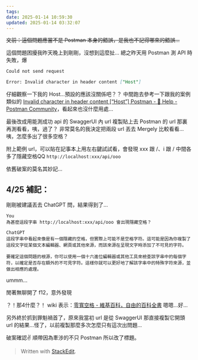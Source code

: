 ```yaml
---
tags: 
date: 2025-01-14 10:59:30
updated: 2025-01-14 03:32:07
---
```

~~文前：這個問題應當不是 Postman 本身的錯誤，是我也不記得哪來的錯誤...~~

這個問題困擾我昨天晚上到剛剛，沒想到這麼扯...
總之昨天用 Postman 測 API 時失敗，爆
```markdown
Could not send request

Error: Invalid character in header content ["Host"]
```
仔細觀察一下我的 Host...預設的應該沒關係吧？？
中間跑去參考一下跟我的案例類似的 [Invalid character in header content [“Host”] Postman - 🙋 Help - Postman Community](https://community.postman.com/t/invalid-character-in-header-content-host-postman/25225)，看起來也沒什麼用處...

最後改成用能測成功 api 的 SwaggerUI 內 url 複製貼上去 Postman 的 url 那裏再測看看，咦，過了？
非常莫名的我決定把兩段 url 丟去 Mergely 比較看看...咦，怎麼多出了很多空格？

附上範例 url，可以貼在記事本上用左右鍵試試看，會發現 xxx 跟 /、i 跟 / 中間各多了隱藏空格QQ
`http://localhost:xxx​/api​/ooo`

依舊破案的莫名其妙記...

## 4/25 補記：

剛剛被建議丟去 ChatGPT 問，結果得到了...

```
You
為甚麼這段字串 http://localhost:xxx​/api​/ooo 會出現隱藏空格？

ChatGPT
這段字串中看起來像是有一個隱藏的空格，但實際上可能不是空格字符。這可能是因為你複製了這段文字從某個文本編輯器、網頁或其他來源，而該來源在呈現文字時添加了不可見的字符。

要確定這個問題的根源，你可以使用一個十六進位編輯器或其他工具來檢查該字串中的每個字符，以確定是否存在額外的不可見字符。這樣你就可以更好地了解該字串中的特殊字符來源，並做出相應的處理。
```

ummm...

閒著無聊開了 f12，意外發現

？！那4什麼？！
wiki 表示：[零寬空格 - 維基百科，自由的百科全書](https://zh.wikipedia.org/zh-tw/%E9%9B%B6%E5%AF%AC%E7%A9%BA%E6%A0%BC)
嗯嗯...好...

另外終於抓到罪魁禍首了，原來我當初 url 是從 SwaggerUI 那直接複製它開頭 url 的結果...怪了，以前複製那麼多次怎麼只有這次出問題...

破案確認✌️
順帶因為牽涉的不只 Postman 所以改了標題。

> Written with [StackEdit](https://stackedit.io/).